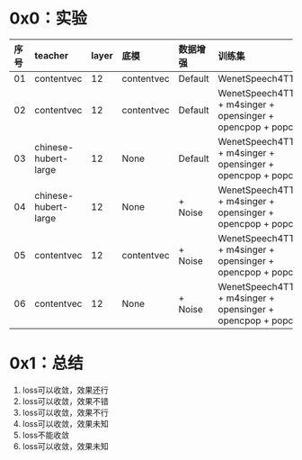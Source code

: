 # 0x0：实验

| 序号  | teacher              | layer | 底模        | 数据增强    | 训练集                                                                                      | 时长  |
|:-----|:---------------------|:------|:------------|:-----------|:-------------------------------------------------------------------------------------------|:------|
| 01   | contentvec           | 12    | contentvec  | Default    | WenetSpeech4TTS                                                                            | 375h  |
| 02   | contentvec           | 12    | contentvec  | Default    | WenetSpeech4TTS + m4singer + opensinger + opencpop + popcs                                 | 375h  |
| 03   | chinese-hubert-large | 12    | None        | Default    | WenetSpeech4TTS + m4singer + opensinger + opencpop + popcs                                 | 375h  |
| 04   | chinese-hubert-large | 12    | None        | + Noise    | WenetSpeech4TTS + m4singer + opensinger + opencpop + popcs                                 | 375h  |
| 05   | contentvec           | 12    | contentvec  | + Noise    | WenetSpeech4TTS + m4singer + opensinger + opencpop + popcs                                 | 375h  |
| 06   | contentvec           | 12    | None        | + Noise    | WenetSpeech4TTS + m4singer + opensinger + opencpop + popcs                                 | 375h  |

# 0x1：总结

01. loss可以收敛，效果还行
02. loss可以收敛，效果不错
03. loss可以收敛，效果不行
04. loss可以收敛，效果未知
05. loss不能收敛
06. loss可以收敛，效果未知